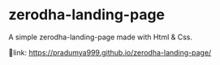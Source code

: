 # zerodha-landing-page
A simple zerodha-landing-page made with Html &amp; Css.

🔗link: https://pradumya999.github.io/zerodha-landing-page/
